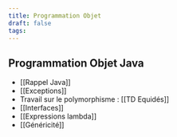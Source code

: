 ```yaml
---
title: Programmation Objet
draft: false
tags:
---
```

## Programmation Objet Java

- [[Rappel Java]]
- [[Exceptions]]
- Travail sur le polymorphisme : [[TD Equidés]]
- [[Interfaces]]
- [[Expressions lambda]]
- [[Généricité]]